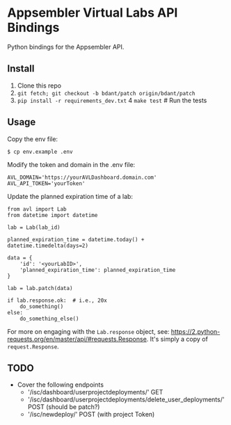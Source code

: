 # Appsembler Virtual Labs API Bindings


Python bindings for the Appsembler API.


## Install

1. Clone this repo
2. `git fetch; git checkout -b bdant/patch origin/bdant/patch`
3. `pip install -r requirements_dev.txt`
4 `make test`  # Run the tests

## Usage 

Copy the env file:

```
$ cp env.example .env
```

Modify the token and domain in the .env file:

```
AVL_DOMAIN='https://yourAVLDashboard.domain.com'
AVL_API_TOKEN='yourToken'
```

Update the planned expiration time of a lab:


```
from avl import Lab
from datetime import datetime

lab = Lab(lab_id)

planned_expiration_time = datetime.today() + datetime.timedelta(days=2)

data = {
    'id': '<yourLabID>',
    'planned_expiration_time': planned_expiration_time 
}

lab = lab.patch(data)

if lab.response.ok:  # i.e., 20x
    do_something()
else:
    do_something_else()
```

For more on engaging with the `Lab.response` object, see: 
https://2.python-requests.org/en/master/api/#requests.Response. It's 
simply a copy of `request.Response`.


## TODO 

* Cover the following endpoints
  * '/isc/dashboard/userprojectdeployments/' GET
  * '/isc/dashboard/userprojectdeployments/delete_user_deployments/' POST (should be patch?)
  * '/isc/newdeploy/' POST (with project Token)
